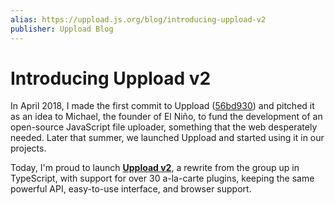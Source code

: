 ```yaml
---
alias: https://uppload.js.org/blog/introducing-uppload-v2
publisher: Uppload Blog
---
```


# Introducing Uppload v2

In April 2018, I made the first commit to Uppload ([56bd930](https://github.com/elninotech/uppload/commit/56bd9307a020c692ed1383f0f4731690c00d90c9)) and pitched it as an idea to Michael, the founder of El Niño, to fund the development of an open-source JavaScript file uploader, something that the web desperately needed. Later that summer, we launched Uppload and started using it in our projects.

Today, I'm proud to launch [**Uppload v2**](/projects/open-source/uppload/), a rewrite from the group up in TypeScript, with support for over 30 a-la-carte plugins, keeping the same powerful API, easy-to-use interface, and browser support.
